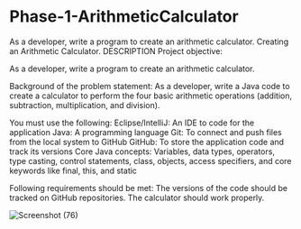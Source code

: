 # Phase-1-ArithmeticCalculator
As a developer, write a program to create an arithmetic calculator.
Creating an Arithmetic Calculator.
DESCRIPTION
Project objective:

As a developer, write a program to create an arithmetic calculator.

Background of the problem statement:
As a developer, write a Java code to create a calculator to perform the four basic arithmetic operations (addition, subtraction, multiplication, and division).

You must use the following:
Eclipse/IntelliJ: An IDE to code for the application Java: A programming language Git: To connect and push files from the local system to GitHub GitHub: To store the application code and track its versions Core Java concepts: Variables, data types, operators, type casting, control statements, class, objects, access specifiers, and core keywords like final, this, and static

Following requirements should be met:
The versions of the code should be tracked on GitHub repositories. The calculator should work properly.

![Screenshot (76)](https://user-images.githubusercontent.com/85355371/163136541-748bbf5e-326b-43bb-ba76-23af698be659.png)
